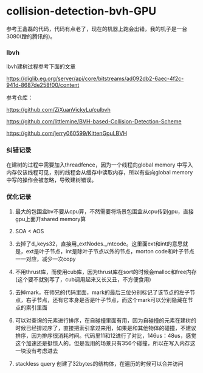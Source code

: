 # collision-detection-bvh-GPU

参考王鑫磊的代码，代码有点老了，现在的机器上跑会出错，我的机子是一台3080(蹭的腾讯的)。

### lbvh

lbvh建树过程参考下面的文章

https://diglib.eg.org/server/api/core/bitstreams/ad092db2-6aec-4f2c-941d-8687de258f00/content

参考仓库：

https://github.com/ZiXuanVickyLu/culbvh

https://github.com/littlemine/BVH-based-Collision-Detection-Scheme

https://github.com/jerry060599/KittenGpuLBVH

### 纠错记录

在建树的过程中需要加入threadfence，因为一个线程向global memory 中写入内存仅该线程可见，别的线程会从缓存中读取内存，所以有些向global memory中写的操作会被忽略，导致建树错误。

### 优化记录

1. 最大的包围盒bv不要从cpu算，不然需要将场景包围盒从cpu传到gpu，直接gpu上面开shared memory算

2. SOA < AOS

3. 去掉了d_keys32，直接用_extNodes._mtcode。这里面ext和int的意思就是，ext是叶子节点，int是除叶子节点以外的节点，morton code和叶子节点一一对应，减少一次copy

4. 不用thrust库，而使用cub库，因为thrust库在sort的时候会malloc和free内存(这个要不就别写了，cub调用起来又长又丑，不方便食用)

5. 去掉mark，在师兄的代码里面，mark的最后三位分别标记了该节点的左子节点，右子节点，还有它本身是否是叶子节点，而这个mark可以分别隐藏在节点的索引里面

6. 可以对查询的元素进行排序，在自碰撞里面有用，因为自碰撞的元素在建树的时候已经排过序了，直接把索引拿过来用，如果是和其他物体的碰撞，不建议排序，因为排序很消耗时间。代码里11和12进行了对比，146us：48us，感觉这个加速还是挺惊人的。但是我用的场景只有356个碰撞，所以在写入内存这一块没有考虑进去

7. stackless query 创建了32bytes的结构体，在遍历的时候可以合并访问

